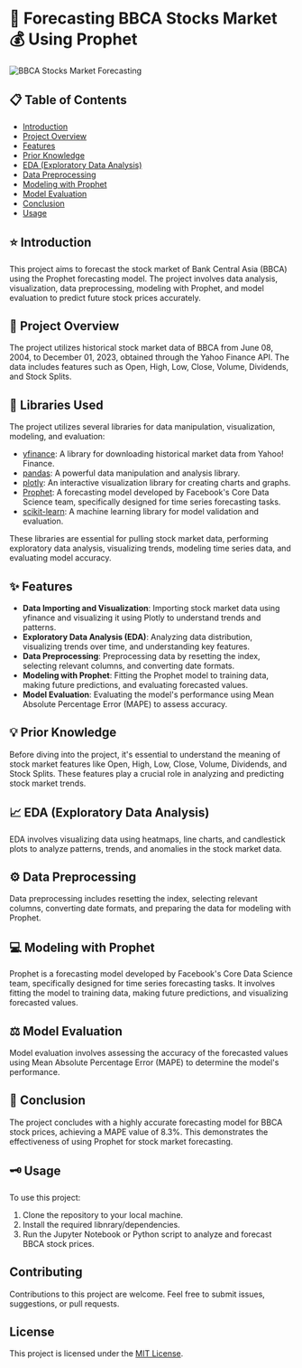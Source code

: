 # 🔮 Forecasting BBCA Stocks Market 💰 Using Prophet

![BBCA Stocks Market Forecasting](https://github.com/ARKnajmi/StockForecast/assets/149140186/25af6952-f9b6-4596-a174-5648c39d90e7)

## 📋 Table of Contents
- [Introduction](#introduction)
- [Project Overview](#project-overview)
- [Features](#features)
- [Prior Knowledge](#prior-knowledge)
- [EDA (Exploratory Data Analysis)](#eda-exploratory-data-analysis)
- [Data Preprocessing](#data-preprocessing)
- [Modeling with Prophet](#modeling-with-prophet)
- [Model Evaluation](#model-evaluation)
- [Conclusion](#conclusion)
- [Usage](#usage)

## ⭐ Introduction
This project aims to forecast the stock market of Bank Central Asia (BBCA) using the Prophet forecasting model. The project involves data analysis, visualization, data preprocessing, modeling with Prophet, and model evaluation to predict future stock prices accurately.

## 🔎 Project Overview
The project utilizes historical stock market data of BBCA from June 08, 2004, to December 01, 2023, obtained through the Yahoo Finance API. The data includes features such as Open, High, Low, Close, Volume, Dividends, and Stock Splits.

## 🧾 Libraries Used

The project utilizes several libraries for data manipulation, visualization, modeling, and evaluation:

- [yfinance](https://pypi.org/project/yfinance/): A library for downloading historical market data from Yahoo! Finance.
- [pandas](https://pandas.pydata.org/): A powerful data manipulation and analysis library.
- [plotly](https://plotly.com/python/): An interactive visualization library for creating charts and graphs.
- [Prophet](https://facebook.github.io/prophet/): A forecasting model developed by Facebook's Core Data Science team, specifically designed for time series forecasting tasks.
- [scikit-learn](https://scikit-learn.org/): A machine learning library for model validation and evaluation.

These libraries are essential for pulling stock market data, performing exploratory data analysis, visualizing trends, modeling time series data, and evaluating model accuracy.


## ✨ Features
- **Data Importing and Visualization**: Importing stock market data using yfinance and visualizing it using Plotly to understand trends and patterns.
- **Exploratory Data Analysis (EDA)**: Analyzing data distribution, visualizing trends over time, and understanding key features.
- **Data Preprocessing**: Preprocessing data by resetting the index, selecting relevant columns, and converting date formats.
- **Modeling with Prophet**: Fitting the Prophet model to training data, making future predictions, and evaluating forecasted values.
- **Model Evaluation**: Evaluating the model's performance using Mean Absolute Percentage Error (MAPE) to assess accuracy.

## 💡 Prior Knowledge
Before diving into the project, it's essential to understand the meaning of stock market features like Open, High, Low, Close, Volume, Dividends, and Stock Splits. These features play a crucial role in analyzing and predicting stock market trends.

## 📈 EDA (Exploratory Data Analysis)
EDA involves visualizing data using heatmaps, line charts, and candlestick plots to analyze patterns, trends, and anomalies in the stock market data.

## ⚙️ Data Preprocessing
Data preprocessing includes resetting the index, selecting relevant columns, converting date formats, and preparing the data for modeling with Prophet.

## 💻 Modeling with Prophet
Prophet is a forecasting model developed by Facebook's Core Data Science team, specifically designed for time series forecasting tasks. It involves fitting the model to training data, making future predictions, and visualizing forecasted values.

## ⚖️ Model Evaluation
Model evaluation involves assessing the accuracy of the forecasted values using Mean Absolute Percentage Error (MAPE) to determine the model's performance.

## 🏁 Conclusion
The project concludes with a highly accurate forecasting model for BBCA stock prices, achieving a MAPE value of 8.3%. This demonstrates the effectiveness of using Prophet for stock market forecasting.

## 🗝️ Usage
To use this project:
1. Clone the repository to your local machine.
2. Install the required libnrary/dependencies.
3. Run the Jupyter Notebook or Python script to analyze and forecast BBCA stock prices.

## Contributing
Contributions to this project are welcome. Feel free to submit issues, suggestions, or pull requests.

## License
This project is licensed under the [MIT License](link-to-license).

